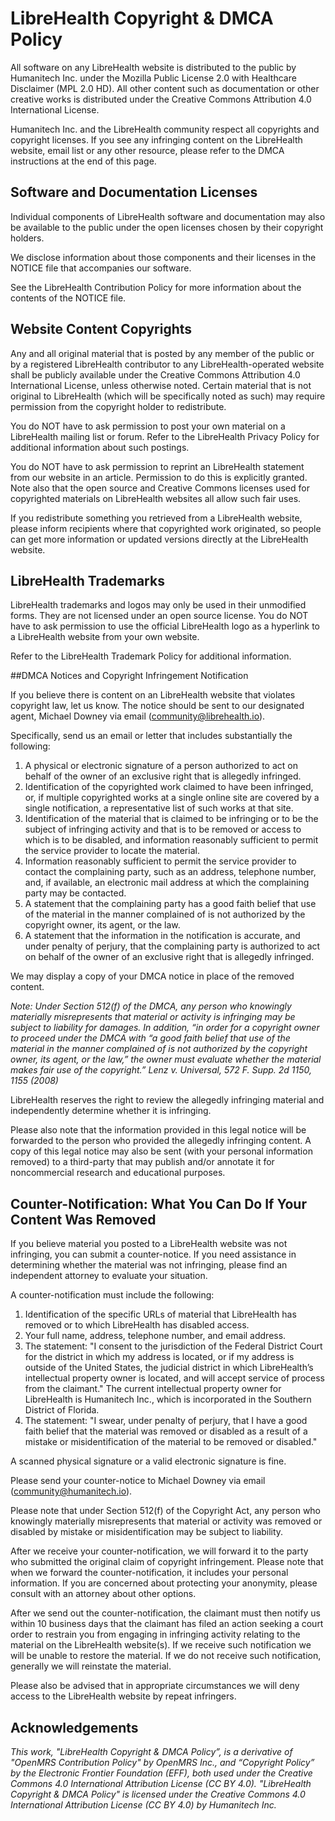 # LibreHealth Copyright & DMCA Policy

All software on any LibreHealth website is distributed to the public by Humanitech Inc. under the Mozilla Public License 2.0 with Healthcare Disclaimer (MPL 2.0 HD). All other content such as documentation or other creative works is distributed under the Creative Commons Attribution 4.0 International License.

Humanitech Inc. and the LibreHealth community respect all copyrights and copyright licenses. If you see any infringing content on the LibreHealth website, email list or any other resource, please refer to the DMCA instructions at the end of this page.

## Software and Documentation Licenses

Individual components of LibreHealth software and documentation may also be available to the public under the open licenses chosen by their copyright holders.

We disclose information about those components and their licenses in the NOTICE file that accompanies our software.

See the LibreHealth Contribution Policy for more information about the contents of the NOTICE file.

## Website Content Copyrights

Any and all original material that is posted by any member of the public or by a registered LibreHealth contributor to any LibreHealth-operated website shall be publicly available under the Creative Commons Attribution 4.0 International License, unless otherwise noted. Certain material that is not original to LibreHealth (which will be specifically noted as such) may require permission from the copyright holder to redistribute.

You do NOT have to ask permission to post your own material on a LibreHealth mailing list or forum. Refer to the LibreHealth Privacy Policy for additional information about such postings.

You do NOT have to ask permission to reprint an LibreHealth statement from our website in an article. Permission to do this is explicitly granted. Note also that the open source and Creative Commons licenses used for copyrighted materials on LibreHealth websites all allow such fair uses.

If you redistribute something you retrieved from a LibreHealth website, please inform recipients where that copyrighted work originated, so people can get more information or updated versions directly at the LibreHealth website.

## LibreHealth Trademarks

LibreHealth trademarks and logos may only be used in their unmodified forms. They are not licensed under an open source license. You do NOT have to ask permission to use the official LibreHealth logo as a hyperlink to a LibreHealth website from your own website.

Refer to the LibreHealth Trademark Policy for additional information.

##DMCA Notices and Copyright Infringement Notification

If you believe there is content on an LibreHealth website that violates copyright law, let us know. The notice should be sent to our designated agent, Michael Downey via email (community@librehealth.io).

Specifically, send us an email or letter that includes substantially the following:

1. A physical or electronic signature of a person authorized to act on behalf of the owner of an exclusive right that is allegedly infringed.
2. Identification of the copyrighted work claimed to have been infringed, or, if multiple copyrighted works at a single online site are covered by a single notification, a representative list of such works at that site.
3. Identification of the material that is claimed to be infringing or to be the subject of infringing activity and that is to be removed or access to which is to be disabled, and information reasonably sufficient to permit the service provider to locate the material.
4. Information reasonably sufficient to permit the service provider to contact the complaining party, such as an address, telephone number, and, if available, an electronic mail address at which the complaining party may be contacted.
5. A statement that the complaining party has a good faith belief that use of the material in the manner complained of is not authorized by the copyright owner, its agent, or the law.
6. A statement that the information in the notification is accurate, and under penalty of perjury, that the complaining party is authorized to act on behalf of the owner of an exclusive right that is allegedly infringed.

We may display a copy of your DMCA notice in place of the removed content.

*Note: Under Section 512(f) of the DMCA, any person who knowingly materially misrepresents that material or activity is infringing may be subject to liability for damages. In addition, “in order for a copyright owner to proceed under the DMCA with “a good faith belief that use of the material in the manner complained of is not authorized by the copyright owner, its agent, or the law,” the owner must evaluate whether the material makes fair use of the copyright.” Lenz v. Universal, 572 F. Supp. 2d 1150, 1155 (2008)*

LibreHealth reserves the right to review the allegedly infringing material and independently determine whether it is infringing.

Please also note that the information provided in this legal notice will be forwarded to the person who provided the allegedly infringing content. A copy of this legal notice may also be sent (with your personal information removed) to a third-party that may publish and/or annotate it for noncommercial research and educational purposes.

## Counter-Notification: What You Can Do If Your Content Was Removed

If you believe material you posted to a LibreHealth website was not infringing, you can submit a counter-notice. If you need assistance in determining whether the material was not infringing, please find an independent attorney to evaluate your situation.

A counter-notification must include the following:

1. Identification of the specific URLs of material that LibreHealth has removed or to which LibreHealth has disabled access.
2. Your full name, address, telephone number, and email address.
3. The statement: "I consent to the jurisdiction of the Federal District Court for the district in which my address is located, or if my address is outside of the United States, the judicial district in which LibreHealth’s intellectual property owner is located, and will accept service of process from the claimant." The current intellectual property owner for LibreHealth is Humanitech Inc., which is incorporated in the Southern District of Florida.
4. The statement: "I swear, under penalty of perjury, that I have a good faith belief that the material was removed or disabled as a result of a mistake or misidentification of the material to be removed or disabled."

A scanned physical signature or a valid electronic signature is fine.

Please send your counter-notice to Michael Downey via email (community@humanitech.io).

Please note that under Section 512(f) of the Copyright Act, any person who knowingly materially misrepresents that material or activity was removed or disabled by mistake or misidentification may be subject to liability.

After we receive your counter-notification, we will forward it to the party who submitted the original claim of copyright infringement. Please note that when we forward the counter-notification, it includes your personal information. If you are concerned about protecting your anonymity, please consult with an attorney about other options.

After we send out the counter-notification, the claimant must then notify us within 10 business days that the claimant has filed an action seeking a court order to restrain you from engaging in infringing activity relating to the material on the LibreHealth website(s). If we receive such notification we will be unable to restore the material. If we do not receive such notification, generally we will reinstate the material.

Please also be advised that in appropriate circumstances we will deny access to the LibreHealth website by repeat infringers.

## Acknowledgements

*This work, "LibreHealth Copyright & DMCA Policy”, is a derivative of "OpenMRS Contribution Policy" by OpenMRS Inc., and “Copyright Policy” by the Electronic Frontier Foundation (EFF), both used under the Creative Commons 4.0 International Attribution License (CC BY 4.0). "LibreHealth Copyright & DMCA Policy" is licensed under the Creative Commons 4.0 International Attribution License (CC BY 4.0) by Humanitech Inc.*
